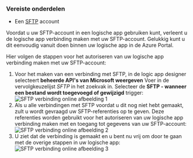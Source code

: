 ### <a name="prerequisites"></a>Vereiste onderdelen
* Een [SFTP](https://en.wikipedia.org/wiki/SSH_File_Transfer_Protocol) account  

Voordat u uw SFTP-account in een logische app gebruiken kunt, verleent u de logische app verbinding maken met uw SFTP-account. Gelukkig kunt u dit eenvoudig vanuit doen binnen uw logische app in de Azure Portal.  

Hier volgen de stappen voor het autoriseren van uw logische app verbinding maken met uw SFTP-account:  

1. Voor het maken van een verbinding met SFTP, in de logic app designer selecteert **beheerde API's van Microsoft weergeven** Voer in de vervolgkeuzelijst *SFTP* in het zoekvak in. Selecteer de **SFTP - wanneer een bestand wordt toegevoegd of gewijzigd** trigger:  
   ![SFTP verbinding online afbeelding 1](./media/connectors-create-api-sftp/sftp-1.png)  
2. Als u alle verbindingen met SFTP voordat u dit nog niet hebt gemaakt, zult u wordt gevraagd uw SFTP-referenties op te geven. Deze referenties worden gebruikt voor het autoriseren van uw logische app verbinding maken met en toegang tot gegevens van uw SFTP-account:  
   ![SFTP verbinding online afbeelding 2](./media/connectors-create-api-sftp/sftp-2.png)  
3. U ziet dat de verbinding is gemaakt en u bent nu vrij om door te gaan met de overige stappen in uw logische app:   
   ![SFTP verbinding online afbeelding 3](./media/connectors-create-api-sftp/sftp-3.png) 

